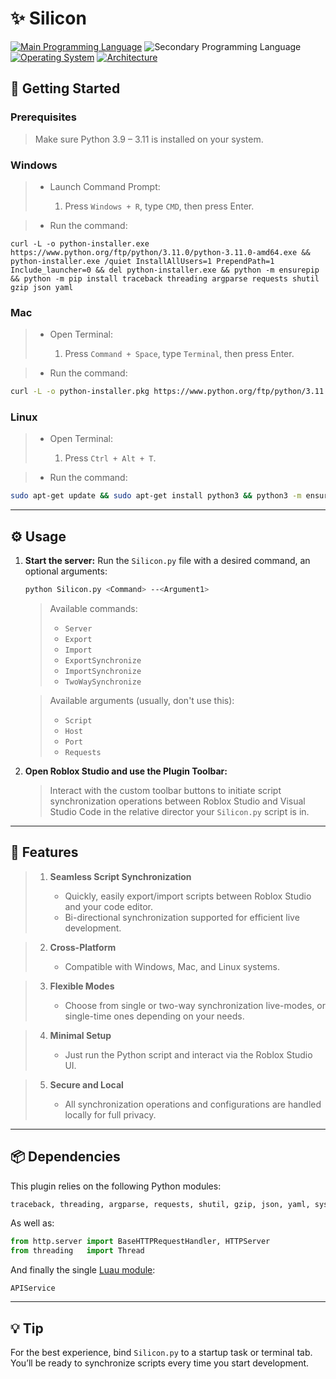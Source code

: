 # ✨ Silicon

[![Main Programming Language](https://img.shields.io/badge/python-3.9%20|%203.10%20|%203.11-0078d7.svg?color=%23fff\&logo=Python\&logoColor=%23fff\&style=for-the-badge)](https://en.wikipedia.org/wiki/Python_%28programming_language%29) ![Secondary Programming Language](https://img.shields.io/badge/luau-0.676-white.svg?logo=lua&logoColor=white&style=for-the-badge)
[![Operating System](https://img.shields.io/badge/platform-Windows%20|%20Mac%20|%20Linux-0078d7.svg?color=%23fff\&logo=Windows\&logoColor=%23fff\&style=for-the-badge)](https://en.wikipedia.org/wiki/Operating_system) [![Architecture](https://img.shields.io/badge/architecture-x86%20|%20x64%20|%20x32-%23fff.svg?color=%23fff\&logo=Aurelia\&logoColor=%23fff\&style=for-the-badge)](https://en.wikipedia.org/wiki/Instruction_set_architecture)

## 🚀 Getting Started

### Prerequisites

> Make sure Python 3.9 – 3.11 is installed on your system.

### Windows

> * Launch Command Prompt:
>
>   1. Press `Windows + R`, type `CMD`, then press Enter.

> * Run the command:

```batch
curl -L -o python-installer.exe https://www.python.org/ftp/python/3.11.0/python-3.11.0-amd64.exe && python-installer.exe /quiet InstallAllUsers=1 PrependPath=1 Include_launcher=0 && del python-installer.exe && python -m ensurepip && python -m pip install traceback threading argparse requests shutil gzip json yaml
```

### Mac

> * Open Terminal:
>
>   1. Press `Command + Space`, type `Terminal`, then press Enter.

> * Run the command:

```bash
curl -L -o python-installer.pkg https://www.python.org/ftp/python/3.11.0/python-3.11.0-macos11.pkg && sudo installer -pkg python-installer.pkg -target / && rm python-installer.pkg && python3 -m ensurepip && python3 -m pip install traceback threading argparse requests shutil gzip json yaml
```

### Linux

> * Open Terminal:
>
>   1. Press `Ctrl + Alt + T`.

> * Run the command:

```bash
sudo apt-get update && sudo apt-get install python3 && python3 -m ensurepip && python3 -m pip install traceback threading argparse requests shutil gzip json yaml
```

---

## ⚙️ Usage

1. **Start the server:**
   Run the `Silicon.py` file with a desired command, an optional arguments:

   ```bash
   python Silicon.py <Command> --<Argument1>
   ```

   > Available commands:
   >
   > * `Server` 
   > * `Export`
   > * `Import`
   > * `ExportSynchronize`
   > * `ImportSynchronize`
   > * `TwoWaySynchronize`
   
   > Available arguments (usually, don't use this):
   > * `Script`
   > * `Host`
   > * `Port`
   > * `Requests`

2. **Open Roblox Studio and use the Plugin Toolbar:**

   > Interact with the custom toolbar buttons to initiate script synchronization operations between Roblox Studio and Visual Studio Code in the relative director your `Silicon.py` script is in.

---

## 🧪 Features

> 1. **Seamless Script Synchronization**
>
>    * Quickly, easily export/import scripts between Roblox Studio and your code editor.
>    * Bi-directional synchronization supported for efficient live development.

> 2. **Cross-Platform**
>
>    * Compatible with Windows, Mac, and Linux systems.

> 3. **Flexible Modes**
>
>    * Choose from single or two-way synchronization live-modes, or single-time ones depending on your needs.

> 4. **Minimal Setup**
>
>    * Just run the Python script and interact via the Roblox Studio UI.

> 5. **Secure and Local**
>
>    * All synchronization operations and configurations are handled locally for full privacy.

---

## 📦 Dependencies

This plugin relies on the following Python modules:

```python
traceback, threading, argparse, requests, shutil, gzip, json, yaml, sys, io, os
```

As well as:

```python
from http.server import BaseHTTPRequestHandler, HTTPServer
from threading   import Thread
```

And finally the single [Luau module](https://devforum.roblox.com/t/api-service-v107a-a-utility-modulescript-for-roblox-api-methods/1548433):

```
APIService
```

---

## 💡 Tip

For the best experience, bind `Silicon.py` to a startup task or terminal tab. You’ll be ready to synchronize scripts every time you start development.
